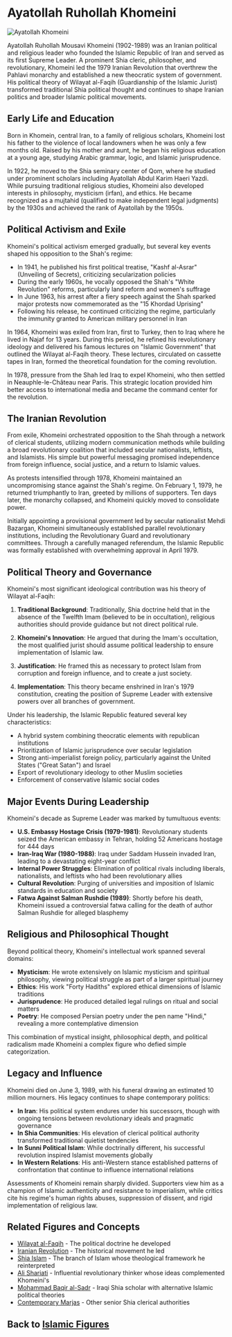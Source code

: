 # Ayatollah Ruhollah Khomeini

![Ayatollah Khomeini](../../images/khomeini.jpg)

Ayatollah Ruhollah Mousavi Khomeini (1902-1989) was an Iranian political and religious leader who founded the Islamic Republic of Iran and served as its first Supreme Leader. A prominent Shia cleric, philosopher, and revolutionary, Khomeini led the 1979 Iranian Revolution that overthrew the Pahlavi monarchy and established a new theocratic system of government. His political theory of Wilayat al-Faqih (Guardianship of the Islamic Jurist) transformed traditional Shia political thought and continues to shape Iranian politics and broader Islamic political movements.

## Early Life and Education

Born in Khomein, central Iran, to a family of religious scholars, Khomeini lost his father to the violence of local landowners when he was only a few months old. Raised by his mother and aunt, he began his religious education at a young age, studying Arabic grammar, logic, and Islamic jurisprudence.

In 1922, he moved to the Shia seminary center of Qom, where he studied under prominent scholars including Ayatollah Abdul Karim Haeri Yazdi. While pursuing traditional religious studies, Khomeini also developed interests in philosophy, mysticism (irfan), and ethics. He became recognized as a mujtahid (qualified to make independent legal judgments) by the 1930s and achieved the rank of Ayatollah by the 1950s.

## Political Activism and Exile

Khomeini's political activism emerged gradually, but several key events shaped his opposition to the Shah's regime:

- In 1941, he published his first political treatise, "Kashf al-Asrar" (Unveiling of Secrets), criticizing secularization policies
- During the early 1960s, he vocally opposed the Shah's "White Revolution" reforms, particularly land reform and women's suffrage
- In June 1963, his arrest after a fiery speech against the Shah sparked major protests now commemorated as the "15 Khordad Uprising"
- Following his release, he continued criticizing the regime, particularly the immunity granted to American military personnel in Iran

In 1964, Khomeini was exiled from Iran, first to Turkey, then to Iraq where he lived in Najaf for 13 years. During this period, he refined his revolutionary ideology and delivered his famous lectures on "Islamic Government" that outlined the Wilayat al-Faqih theory. These lectures, circulated on cassette tapes in Iran, formed the theoretical foundation for the coming revolution.

In 1978, pressure from the Shah led Iraq to expel Khomeini, who then settled in Neauphle-le-Château near Paris. This strategic location provided him better access to international media and became the command center for the revolution.

## The Iranian Revolution

From exile, Khomeini orchestrated opposition to the Shah through a network of clerical students, utilizing modern communication methods while building a broad revolutionary coalition that included secular nationalists, leftists, and Islamists. His simple but powerful messaging promised independence from foreign influence, social justice, and a return to Islamic values.

As protests intensified through 1978, Khomeini maintained an uncompromising stance against the Shah's regime. On February 1, 1979, he returned triumphantly to Iran, greeted by millions of supporters. Ten days later, the monarchy collapsed, and Khomeini quickly moved to consolidate power. 

Initially appointing a provisional government led by secular nationalist Mehdi Bazargan, Khomeini simultaneously established parallel revolutionary institutions, including the Revolutionary Guard and revolutionary committees. Through a carefully managed referendum, the Islamic Republic was formally established with overwhelming approval in April 1979.

## Political Theory and Governance

Khomeini's most significant ideological contribution was his theory of Wilayat al-Faqih:

1. **Traditional Background**: Traditionally, Shia doctrine held that in the absence of the Twelfth Imam (believed to be in occultation), religious authorities should provide guidance but not direct political rule.

2. **Khomeini's Innovation**: He argued that during the Imam's occultation, the most qualified jurist should assume political leadership to ensure implementation of Islamic law.

3. **Justification**: He framed this as necessary to protect Islam from corruption and foreign influence, and to create a just society.

4. **Implementation**: This theory became enshrined in Iran's 1979 constitution, creating the position of Supreme Leader with extensive powers over all branches of government.

Under his leadership, the Islamic Republic featured several key characteristics:

- A hybrid system combining theocratic elements with republican institutions
- Prioritization of Islamic jurisprudence over secular legislation
- Strong anti-imperialist foreign policy, particularly against the United States ("Great Satan") and Israel
- Export of revolutionary ideology to other Muslim societies
- Enforcement of conservative Islamic social codes

## Major Events During Leadership

Khomeini's decade as Supreme Leader was marked by tumultuous events:

- **U.S. Embassy Hostage Crisis (1979-1981)**: Revolutionary students seized the American embassy in Tehran, holding 52 Americans hostage for 444 days
- **Iran-Iraq War (1980-1988)**: Iraq under Saddam Hussein invaded Iran, leading to a devastating eight-year conflict
- **Internal Power Struggles**: Elimination of political rivals including liberals, nationalists, and leftists who had been revolutionary allies
- **Cultural Revolution**: Purging of universities and imposition of Islamic standards in education and society
- **Fatwa Against Salman Rushdie (1989)**: Shortly before his death, Khomeini issued a controversial fatwa calling for the death of author Salman Rushdie for alleged blasphemy

## Religious and Philosophical Thought

Beyond political theory, Khomeini's intellectual work spanned several domains:

- **Mysticism**: He wrote extensively on Islamic mysticism and spiritual philosophy, viewing political struggle as part of a larger spiritual journey
- **Ethics**: His work "Forty Hadiths" explored ethical dimensions of Islamic traditions
- **Jurisprudence**: He produced detailed legal rulings on ritual and social matters
- **Poetry**: He composed Persian poetry under the pen name "Hindi," revealing a more contemplative dimension

This combination of mystical insight, philosophical depth, and political radicalism made Khomeini a complex figure who defied simple categorization.

## Legacy and Influence

Khomeini died on June 3, 1989, with his funeral drawing an estimated 10 million mourners. His legacy continues to shape contemporary politics:

- **In Iran**: His political system endures under his successors, though with ongoing tensions between revolutionary ideals and pragmatic governance
- **In Shia Communities**: His elevation of clerical political authority transformed traditional quietist tendencies
- **In Sunni Political Islam**: While doctrinally different, his successful revolution inspired Islamist movements globally
- **In Western Relations**: His anti-Western stance established patterns of confrontation that continue to influence international relations

Assessments of Khomeini remain sharply divided. Supporters view him as a champion of Islamic authenticity and resistance to imperialism, while critics cite his regime's human rights abuses, suppression of dissent, and rigid implementation of religious law.

## Related Figures and Concepts

- [Wilayat al-Faqih](../denominations/wilayat_al_faqih.md) - The political doctrine he developed
- [Iranian Revolution](../denominations/iranian_revolution.md) - The historical movement he led
- [Shia Islam](../denominations/shia_islam.md) - The branch of Islam whose theological framework he reinterpreted
- [Ali Shariati](./shariati.md) - Influential revolutionary thinker whose ideas complemented Khomeini's
- [Mohammad Baqir al-Sadr](./baqir_al_sadr.md) - Iraqi Shia scholar with alternative Islamic political theories
- [Contemporary Marjas](../denominations/contemporary_marjas.md) - Other senior Shia clerical authorities

## Back to [Islamic Figures](./README.md)
